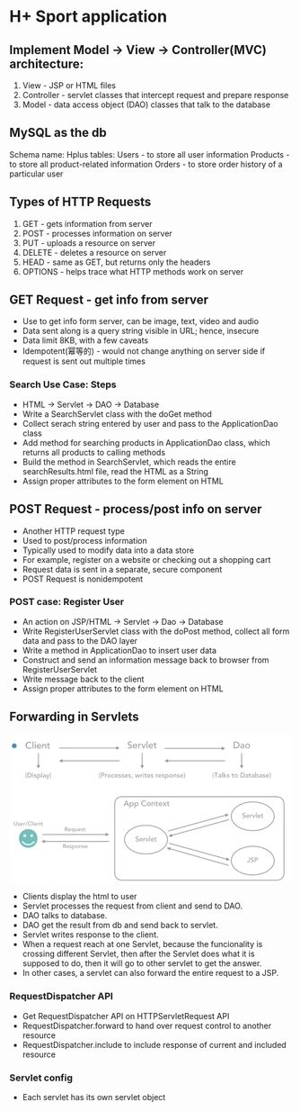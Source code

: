 # H+ Sport application
## Implement Model -> View -> Controller(MVC) architecture:
1. View - JSP or HTML files
2. Controller - servlet classes that intercept request and prepare response
3. Model - data access object (DAO) classes that talk to the database

## MySQL as the db
Schema name: Hplus 
tables:
Users - to store all user information
Products - to store all product-related information
Orders - to store order history of a particular user

## Types of HTTP Requests
1. GET - gets information from server
2. POST - processes information on server
3. PUT - uploads a resource on server
4. DELETE - deletes a resource on server
5. HEAD - same as GET, but returns only the headers
6. OPTIONS - helps trace what HTTP methods work on server

## GET Request - get info from server
+ Use to get info form server, can be image, text, video and audio
+ Data sent along is a query string visible in URL; hence, insecure
+ Data limit 8KB, with a few caveats
+ Idempotent(幂等的) - would not change anything on server side if request is sent out multiple times

### Search Use Case: Steps
+ HTML -> Servlet -> DAO -> Database
+ Write a SearchServlet class with the doGet method
+ Collect serach string entered by user and pass to the ApplicationDao class
+ Add method for searching products in ApplicationDao class, which returns all products to calling methods
+ Build the method in SearchServlet, which reads the entire searchResults.html file, read the HTML as a String
+ Assign proper attributes to the form element on HTML

## POST Request - process/post info on server
+ Another HTTP request type
+ Used to post/process information
+ Typically used to modify data into a data store
+ For example, register on a website or checking out a shopping cart
+ Request data is sent in a separate, secure component 
+ POST Request is nonidempotent

### POST case: Register User
+ An action on JSP/HTML -> Servlet -> Dao -> Database
+ Write RegisterUserServlet class with the doPost method, collect all form data and pass to the DAO layer
+ Write a method in ApplicationDao to insert user data
+ Construct and send an information message back to browser from RegisterUserServlet
+ Write message back to the client
+ Assign proper attributes to the form element on HTML

## Forwarding in Servlets
![Forwarding in servlets.png](images/Forwarding_in_servlets.png)
- Clients display the html to user
- Servlet processes the request from client and send to DAO.
- DAO talks to database.
- DAO get the result from db and send back to servlet.
- Servlet writes response to the client.
- When a request reach at one Servlet, because the funcionality is crossing  different Servlet, then after the Servlet does what it is supposed to do, then it will go to other servlet to get the answer. 
- In other cases, a servlet can also forward the entire request to a JSP.

### RequestDispatcher API
- Get RequestDispatcher API on HTTPServletRequest API
- RequestDispatcher.forward to hand over request control to another resource
- RequestDispatcher.include to include response of current and included resource

### Servlet config
- Each servlet has its own servlet object
